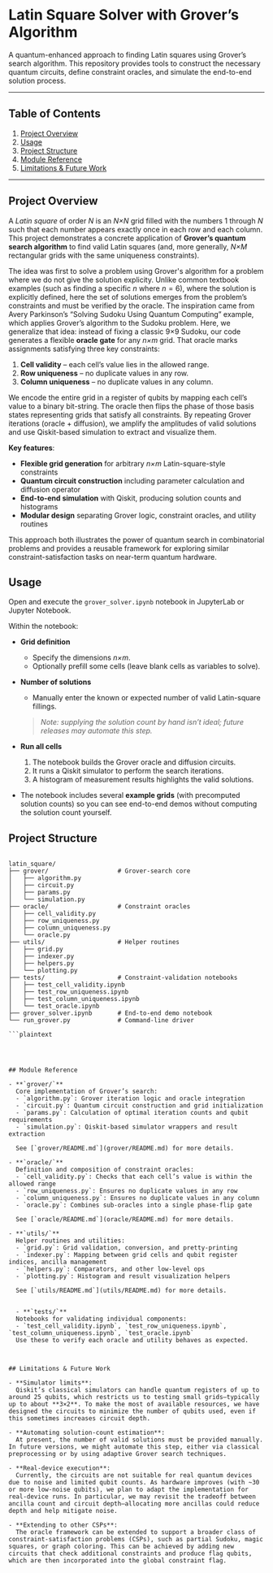 # Latin Square Solver with Grover’s Algorithm

A quantum-enhanced approach to finding Latin squares using Grover’s search algorithm. This repository provides tools to construct the necessary quantum circuits, define constraint oracles, and simulate the end-to-end solution process.

---

## Table of Contents

1. [Project Overview](#project-overview)  
2. [Usage](#usage)  
3. [Project Structure](#project-structure)  
4. [Module Reference](#module-reference)  
5. [Limitations & Future Work](#limitations)  


---

## Project Overview

A *Latin square* of order *N* is an *N×N* grid filled with the numbers 1 through *N* such that each number appears exactly once in each row and each column. This project demonstrates a concrete application of **Grover’s quantum search algorithm** to find valid Latin squares (and, more generally, *N×M* rectangular grids with the same uniqueness constraints).

The idea was first to solve a problem using Grover's algorithm for a problem where we do not give the solution explicity. Unlike common textbook examples (such as finding a specific $n$ where $n=6$), where the solution is explicitly defined, here the set of solutions emerges from the problem’s constraints and must be verified by the oracle. The inspiration came from Avery Parkinson’s “Solving Sudoku Using Quantum Computing” example, which applies Grover’s algorithm to the Sudoku problem. Here, we generalize that idea: instead of fixing a classic 9×9 Sudoku, our code generates a flexible **oracle gate** for any *n×m* grid. That oracle marks assignments satisfying three key constraints:
1. **Cell validity** – each cell’s value lies in the allowed range.  
2. **Row uniqueness** – no duplicate values in any row.  
3. **Column uniqueness** – no duplicate values in any column.  

We encode the entire grid in a register of qubits by mapping each cell’s value to a binary bit-string. The oracle then flips the phase of those basis states representing grids that satisfy all constraints. By repeating Grover iterations (oracle + diffusion), we amplify the amplitudes of valid solutions and use Qiskit-based simulation to extract and visualize them.

**Key features**:
- **Flexible grid generation** for arbitrary *n×m* Latin-square-style constraints  
- **Quantum circuit construction** including parameter calculation and diffusion operator  
- **End-to-end simulation** with Qiskit, producing solution counts and histograms  
- **Modular design** separating Grover logic, constraint oracles, and utility routines  

This approach both illustrates the power of quantum search in combinatorial problems and provides a reusable framework for exploring similar constraint-satisfaction tasks on near-term quantum hardware.


## Usage

Open and execute the `grover_solver.ipynb` notebook in JupyterLab or Jupyter Notebook.

Within the notebook:

- **Grid definition**
  - Specify the dimensions *n×m*.
  - Optionally prefill some cells (leave blank cells as variables to solve).

- **Number of solutions**
  - Manually enter the known or expected number of valid Latin-square fillings.  
  > _Note: supplying the solution count by hand isn’t ideal; future releases may automate this step._

- **Run all cells**
  1. The notebook builds the Grover oracle and diffusion circuits.  
  2. It runs a Qiskit simulator to perform the search iterations.  
  3. A histogram of measurement results highlights the valid solutions.

- The notebook includes several **example grids** (with precomputed solution counts) so you can see end-to-end demos without computing the solution count yourself.



## Project Structure

```plaintext

latin_square/
├── grover/                   # Grover-search core
│   ├── algorithm.py          
│   ├── circuit.py            
│   ├── params.py                     
│   └── simulation.py 
├── oracle/                   # Constraint oracles
│   ├── cell_validity.py      
│   ├── row_uniqueness.py     
│   ├── column_uniqueness.py  
│   └── oracle.py        
├── utils/                    # Helper routines
│   ├── grid.py               
│   ├── indexer.py            
│   ├── helpers.py            
│   └── plotting.py           
├── tests/                    # Constraint-validation notebooks
│   ├── test_cell_validity.ipynb
│   ├── test_row_uniqueness.ipynb
│   ├── test_column_uniqueness.ipynb
│   └── test_oracle.ipynb
├── grover_solver.ipynb       # End-to-end demo notebook
└── run_grover.py             # Command-line driver

```plaintext




## Module Reference

- **`grover/`**  
  Core implementation of Grover’s search:  
  - `algorithm.py`: Grover iteration logic and oracle integration  
  - `circuit.py`: Quantum circuit construction and grid initialization  
  - `params.py`: Calculation of optimal iteration counts and qubit requirements  
  - `simulation.py`: Qiskit-based simulator wrappers and result extraction  

  See [`grover/README.md`](grover/README.md) for more details.

- **`oracle/`**  
  Definition and composition of constraint oracles:  
  - `cell_validity.py`: Checks that each cell’s value is within the allowed range  
  - `row_uniqueness.py`: Ensures no duplicate values in any row  
  - `column_uniqueness.py`: Ensures no duplicate values in any column  
  - `oracle.py`: Combines sub-oracles into a single phase-flip gate  

  See [`oracle/README.md`](oracle/README.md) for more details.

- **`utils/`**  
  Helper routines and utilities:  
  - `grid.py`: Grid validation, conversion, and pretty-printing  
  - `indexer.py`: Mapping between grid cells and qubit register indices, ancilla management  
  - `helpers.py`: Comparators, and other low-level ops  
  - `plotting.py`: Histogram and result visualization helpers  

  See [`utils/README.md`](utils/README.md) for more details.


  - **`tests/`**  
  Notebooks for validating individual components:  
  - `test_cell_validity.ipynb`, `test_row_uniqueness.ipynb`, `test_column_uniqueness.ipynb`, `test_oracle.ipynb`  
  Use these to verify each oracle and utility behaves as expected.



## Limitations & Future Work

- **Simulator limits**:  
  Qiskit’s classical simulators can handle quantum registers of up to around 25 qubits, which restricts us to testing small grids—typically up to about **3×2**. To make the most of available resources, we have designed the circuits to minimize the number of qubits used, even if this sometimes increases circuit depth.

- **Automating solution-count estimation**:  
  At present, the number of valid solutions must be provided manually. In future versions, we might automate this step, either via classical preprocessing or by using adaptive Grover search techniques.

- **Real-device execution**:  
  Currently, the circuits are not suitable for real quantum devices due to noise and limited qubit counts. As hardware improves (with ~30 or more low-noise qubits), we plan to adapt the implementation for real-device runs. In particular, we may revisit the tradeoff between ancilla count and circuit depth—allocating more ancillas could reduce depth and help mitigate noise.

- **Extending to other CSPs**:  
  The oracle framework can be extended to support a broader class of constraint-satisfaction problems (CSPs), such as partial Sudoku, magic squares, or graph coloring. This can be achieved by adding new circuits that check additional constraints and produce flag qubits, which are then incorporated into the global constraint flag.

